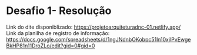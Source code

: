 <h1>Desafio 1- Resolução</h1>

Link do dite disponiblizado: https://projetoarquiteturadnc-01.netlify.app/ <br>
Link da planilha de registro de informação: https://docs.google.com/spreadsheets/d/1ngJNdnbOKobpc51ln10xjlPvEwgeBkHP81n11DroZLo/edit?gid=0#gid=0

